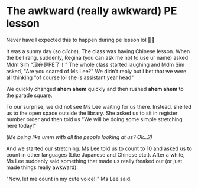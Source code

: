 # The awkward (really awkward) PE lesson

Never have I expected this to happen during pe lesson lol 🤣🤣

It was a sunny day (so *cliche*). The class was having Chinese lesson. When the bell rang, suddenly, Regina (you can ask me not to use ur name) asked Mdm Sim “现在是PE了！” The whole class started laughing and Mdm Sim asked, "Are you scared of Ms Lee?" We didn't reply but I bet that we were all thinking "of course lol she is assistant year head"

We quickly changed **ahem ahem** quickly and then rushed **ahem ahem** to the parade square.

To our surprise, we did not see Ms Lee waiting for us there. Instead, she led us to the open space outside the library. She asked us to sit in register number order and then told us "We will be doing some simple stretching here today!"

*(Me being like umm with all the people looking at us? Ok...?)*

And we started our stretching. Ms Lee told us to count to 10 and asked us to count in other languages (Like Japanese and Chinese etc.). After a while, Ms Lee suddenly said something that made us really freaked out (or just made things really awkward).

"Now, let me count in my cute voice!!" Ms Lee said.


